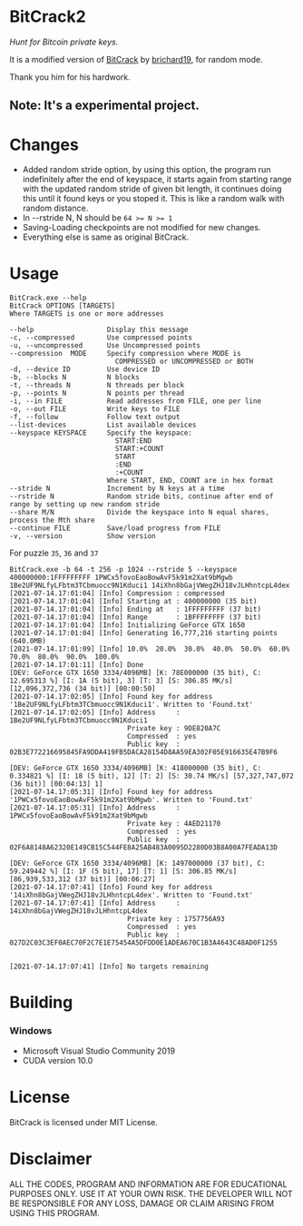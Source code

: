 # BitCrack2
_Hunt for Bitcoin private keys._

It is a modified version of [BitCrack](https://github.com/brichard19/BitCrack) by [brichard19](https://github.com/brichard19),
for random mode.

Thank you him for his hardwork.

## Note: It's a experimental project.
# Changes 

- Added random stride option, by using this option, the program run indefinitely after the end of keyspace, it starts again from starting range with the updated random stride of given bit length, it continues doing this until it found keys or you stoped it. This is like a random walk with random distance.
- In --rstride N, N should be ```64 >= N >= 1```
- Saving-Loading checkpoints are not modified for new changes.
- Everything else is same as original BitCrack.
  
# Usage

```
BitCrack.exe --help
BitCrack OPTIONS [TARGETS]
Where TARGETS is one or more addresses

--help                  Display this message
-c, --compressed        Use compressed points
-u, --uncompressed      Use Uncompressed points
--compression  MODE     Specify compression where MODE is
                          COMPRESSED or UNCOMPRESSED or BOTH
-d, --device ID         Use device ID
-b, --blocks N          N blocks
-t, --threads N         N threads per block
-p, --points N          N points per thread
-i, --in FILE           Read addresses from FILE, one per line
-o, --out FILE          Write keys to FILE
-f, --follow            Follow text output
--list-devices          List available devices
--keyspace KEYSPACE     Specify the keyspace:
                          START:END
                          START:+COUNT
                          START
                          :END
                          :+COUNT
                        Where START, END, COUNT are in hex format
--stride N              Increment by N keys at a time
--rstride N             Random stride bits, continue after end of range by setting up new random stride
--share M/N             Divide the keyspace into N equal shares, process the Mth share
--continue FILE         Save/load progress from FILE
-v, --version           Show version
```

For puzzle ```35```, ```36``` and ```37```
```
BitCrack.exe -b 64 -t 256 -p 1024 --rstride 5 --keyspace 400000000:1FFFFFFFFF 1PWCx5fovoEaoBowAvF5k91m2Xat9bMgwb 1Be2UF9NLfyLFbtm3TCbmuocc9N1Kduci1 14iXhn8bGajVWegZHJ18vJLHhntcpL4dex
[2021-07-14.17:01:04] [Info] Compression : compressed
[2021-07-14.17:01:04] [Info] Starting at : 400000000 (35 bit)
[2021-07-14.17:01:04] [Info] Ending at   : 1FFFFFFFFF (37 bit)
[2021-07-14.17:01:04] [Info] Range       : 1BFFFFFFFF (37 bit)
[2021-07-14.17:01:04] [Info] Initializing GeForce GTX 1650
[2021-07-14.17:01:04] [Info] Generating 16,777,216 starting points (640.0MB)
[2021-07-14.17:01:09] [Info] 10.0%  20.0%  30.0%  40.0%  50.0%  60.0%  70.0%  80.0%  90.0%  100.0%
[2021-07-14.17:01:11] [Info] Done
[DEV: GeForce GTX 1650 3334/4096MB] [K: 78E000000 (35 bit), C: 12.695313 %] [I: 1A (5 bit), 3] [T: 3] [S: 306.85 MK/s] [12,096,372,736 (34 bit)] [00:00:50]
[2021-07-14.17:02:05] [Info] Found key for address '1Be2UF9NLfyLFbtm3TCbmuocc9N1Kduci1'. Written to 'Found.txt'
[2021-07-14.17:02:05] [Info] Address     : 1Be2UF9NLfyLFbtm3TCbmuocc9N1Kduci1
                             Private key : 9DE820A7C
                             Compressed  : yes
                             Public key  : 02B3E772216695845FA9DDA419FB5DACA28154D8AA59EA302F05E916635E47B9F6

[DEV: GeForce GTX 1650 3334/4096MB] [K: 418000000 (35 bit), C: 0.334821 %] [I: 18 (5 bit), 12] [T: 2] [S: 30.74 MK/s] [57,327,747,072 (36 bit)] [00:04:13] 1]
[2021-07-14.17:05:31] [Info] Found key for address '1PWCx5fovoEaoBowAvF5k91m2Xat9bMgwb'. Written to 'Found.txt'
[2021-07-14.17:05:31] [Info] Address     : 1PWCx5fovoEaoBowAvF5k91m2Xat9bMgwb
                             Private key : 4AED21170
                             Compressed  : yes
                             Public key  : 02F6A8148A62320E149CB15C544FE8A25AB483A0095D2280D03B8A00A7FEADA13D

[DEV: GeForce GTX 1650 3334/4096MB] [K: 1497000000 (37 bit), C: 59.249442 %] [I: 1F (5 bit), 17] [T: 1] [S: 306.85 MK/s] [86,939,533,312 (37 bit)] [00:06:27]
[2021-07-14.17:07:41] [Info] Found key for address '14iXhn8bGajVWegZHJ18vJLHhntcpL4dex'. Written to 'Found.txt'
[2021-07-14.17:07:41] [Info] Address     : 14iXhn8bGajVWegZHJ18vJLHhntcpL4dex
                             Private key : 1757756A93
                             Compressed  : yes
                             Public key  : 027D2C03C3EF0AEC70F2C7E1E75454A5DFDD0E1ADEA670C1B3A4643C48AD0F1255


[2021-07-14.17:07:41] [Info] No targets remaining
```

# Building
### Windows
- Microsoft Visual Studio Community 2019
- CUDA version 10.0


# License
BitCrack is licensed under MIT License.


# __Disclaimer__
ALL THE CODES, PROGRAM AND INFORMATION ARE FOR EDUCATIONAL PURPOSES ONLY. USE IT AT YOUR OWN RISK. THE DEVELOPER WILL NOT BE RESPONSIBLE FOR ANY LOSS, DAMAGE OR CLAIM ARISING FROM USING THIS PROGRAM.